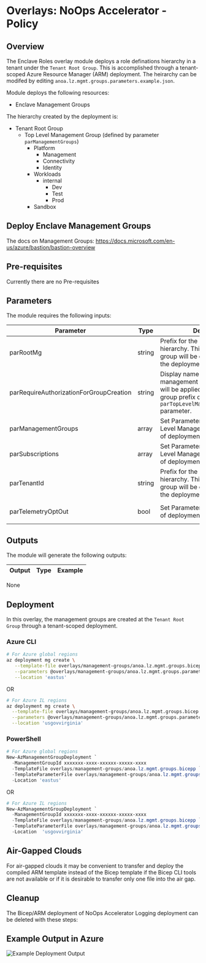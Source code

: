 # Overlays: NoOps Accelerator - Policy

## Overview

The Enclave Roles overlay module deploys a role definations hierarchy in a tenant under the `Tenant Root Group`.  This is accomplished through a tenant-scoped Azure Resource Manager (ARM) deployment.  The heirarchy can be modifed by editing `anoa.lz.mgmt.groups.parameters.example.json`.  

Module deploys the following resources:

* Enclave Management Groups

The hierarchy created by the deployment is:

* Tenant Root Group
  * Top Level Management Group (defined by parameter `parManagementGroups`)
    * Platform
      * Management
      * Connectivity
      * Identity
    * Workloads
      * internal
        * Dev
        * Test
        * Prod
    * Sandbox

## Deploy Enclave Management Groups

The docs on Management Groups: <https://docs.microsoft.com/en-us/azure/bastion/bastion-overview>

## Pre-requisites

Currently there are no Pre-requisites

## Parameters

The module requires the following inputs:

| Parameter                             | Type   | Description                                                                                                                                                     | Requirements                      | Example               |
| ------------------------------------- | ------ | --------------------------------------------------------------------------------------------------------------------------------------------------------------- | --------------------------------- | --------------------- |
| parRootMg      | string | Prefix for the management group hierarchy.  This management group will be created as part of the deployment.                                                    | 2-10 characters                   | `alz`                 |
| parRequireAuthorizationForGroupCreation | string | Display name for top level management group.  This name will be applied to the management group prefix defined in `parTopLevelManagementGroupPrefix` parameter. | Minimum two characters            | `Azure Landing Zones` |
| parManagementGroups | array   | Set Parameter to true to Apply Top Level Management Group Prefix of deployment | Mandatory input, default: `false`  | `false` |
| parSubscriptions | array   | Set Parameter to true to Apply Top Level Management Group Prefix of deployment | Mandatory input, default: `false`  | `false` |
| parTenantId      | string | Prefix for the management group hierarchy.  This management group will be created as part of the deployment.                                                    | 2-10 characters                   | `alz`                 |
| parTelemetryOptOut                    | bool   | Set Parameter to true to Opt-out of deployment telemetry | Mandatory input, default: `false` | `false`  |

## Outputs

The module will generate the following outputs:

| Output | Type | Example |
| ------ | ---- | ------- |
None

## Deployment

In this overlay, the management groups are created at the `Tenant Root Group` through a tenant-scoped deployment.

### Azure CLI

```bash
# For Azure global regions
az deployment mg create \
   --template-file overlays/management-groups/anoa.lz.mgmt.groups.bicep \
   --parameters @overlays/management-groups/anoa.lz.mgmt.groups.parameters.example.json \
   --location 'eastus'
```

OR

```bash
# For Azure IL regions
az deployment mg create \
  --template-file overlays/management-groups/anoa.lz.mgmt.groups.bicep \
  --parameters @overlays/management-groups/anoa.lz.mgmt.groups.parameters.example.json \
  --location 'usgovvirginia'
```

### PowerShell

```powershell
# For Azure global regions
New-AzManagementGroupDeployment `
  -ManagementGroupId xxxxxxx-xxxx-xxxxxx-xxxxx-xxxx
  -TemplateFile overlays/management-groups/anoa.lz.mgmt.groups.bicepp `
  -TemplateParameterFile overlays/management-groups/anoa.lz.mgmt.groups.parameters.example.json `
  -Location 'eastus'
```

OR

```powershell
# For Azure IL regions
New-AzManagementGroupDeployment `
  -ManagementGroupId xxxxxxx-xxxx-xxxxxx-xxxxx-xxxx
  -TemplateFile overlays/management-groups/anoa.lz.mgmt.groups.bicepp `
  -TemplateParameterFile overlays/management-groups/anoa.lz.mgmt.groups.parameters.example.json `
  -Location  'usgovvirginia'
```

## Air-Gapped Clouds

For air-gapped clouds it may be convenient to transfer and deploy the compiled ARM template instead of the Bicep template if the Bicep CLI tools are not available or if it is desirable to transfer only one file into the air gap.

## Cleanup

The Bicep/ARM deployment of NoOps Accelerator Logging deployment can be deleted with these steps:

## Example Output in Azure

![Example Deployment Output](images/operationsNetworkExampleDeploymentOutput.png "Example Deployment Output in Azure global regions")

